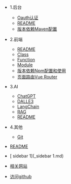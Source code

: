 
- 1.后台
  - [Oauth认证](1.后台/Oauth认证.md)
  - [README](1.后台/README.md)
  - [版本依赖Maven配置](1.后台/Springboot/preliminary/版本依赖maven配置.md)

- 2.前端
  - [README](2.前端/README.md)
  - [Class](2.前端/Vite/preliminary/class.md)
  - [Function](2.前端/Vite/preliminary/function.md)
  - [Module](2.前端/Vite/preliminary/module.md)
  - [版本依赖Npm配置和使用](版本依赖npm配置和使用.md)
  - [页面路由Vue Router](2.前端/Vite/页面路由vue-router.md)

- 3.AI
  - [ChatGPT](3.AI/ChatGPT.md)
  - [DALLE3](3.AI/DALLE3.md)
  - [LangChain](3.AI/LangChain.md)
  - [RAG](3.AI/RAG.md)
  - [README](3.AI/README.md)

- 4.其他
  - [Git](4.其他/git.md)

- [README](README.md)
- [ sidebar 1](_sidebar 1.md)
- [相关网站](相关网站.md)
- [访问github](访问github.md)


